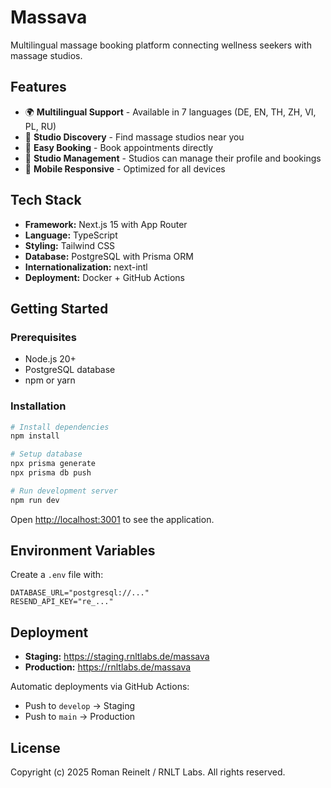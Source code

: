 # Massava

Multilingual massage booking platform connecting wellness seekers with massage studios.

## Features

- 🌍 **Multilingual Support** - Available in 7 languages (DE, EN, TH, ZH, VI, PL, RU)
- 💆 **Studio Discovery** - Find massage studios near you
- 📅 **Easy Booking** - Book appointments directly
- 🏢 **Studio Management** - Studios can manage their profile and bookings
- 📱 **Mobile Responsive** - Optimized for all devices

## Tech Stack

- **Framework:** Next.js 15 with App Router
- **Language:** TypeScript
- **Styling:** Tailwind CSS
- **Database:** PostgreSQL with Prisma ORM
- **Internationalization:** next-intl
- **Deployment:** Docker + GitHub Actions

## Getting Started

### Prerequisites

- Node.js 20+
- PostgreSQL database
- npm or yarn

### Installation

```bash
# Install dependencies
npm install

# Setup database
npx prisma generate
npx prisma db push

# Run development server
npm run dev
```

Open [http://localhost:3001](http://localhost:3001) to see the application.

## Environment Variables

Create a `.env` file with:

```env
DATABASE_URL="postgresql://..."
RESEND_API_KEY="re_..."
```

## Deployment

- **Staging:** https://staging.rnltlabs.de/massava
- **Production:** https://rnltlabs.de/massava

Automatic deployments via GitHub Actions:
- Push to `develop` → Staging
- Push to `main` → Production

## License

Copyright (c) 2025 Roman Reinelt / RNLT Labs. All rights reserved.
